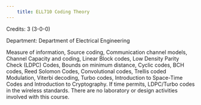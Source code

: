 ```yaml
---
    title: ELL710 Coding Theory
---
```

Credits: 3 (3-0-0)

Department: Department of Electrical Engineering

Measure of information, Source coding, Communication channel models, Channel Capacity and coding, Linear Block codes, Low Density Parity Check (LDPC) Codes, Bounds on minimum distance, Cyclic codes, BCH codes, Reed Solomon Codes, Convolutional codes, Trellis coded Modulation, Viterbi decoding, Turbo codes, Introduction to Space-Time Codes and Introduction to Cryptography. If time permits, LDPC/Turbo codes in the wireless standards. There are no laboratory or design activities involved with this course.